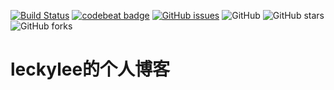 

[![Build Status](https://travis-ci.org/leckylee0519/leckylee0519.github.io.svg?branch=master)](https://travis-ci.org/leckylee0519/leckylee0519.github.io)
[![codebeat badge](https://codebeat.co/badges/983a14cb-2bdc-491e-9e1b-5b100beda57b)](https://codebeat.co/projects/github-com-leckylee0519-leckylee0519-github-io-master)
[![GitHub issues](https://img.shields.io/github/issues/leckylee0519/leckylee0519.github.io.svg?style=flat)](https://github.com/leckylee0519/leckylee0519.github.io/issues)
![GitHub](https://img.shields.io/github/license/leckylee0519/leckylee0519.github.io)
![GitHub stars](https://img.shields.io/github/stars/leckylee0519/leckylee0519.github.io?style=social)
![GitHub forks](https://img.shields.io/github/forks/leckylee0519/leckylee0519.github.io?style=social)

# leckylee的个人博客